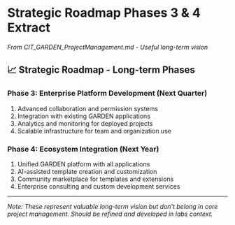 # Strategic Roadmap Phases 3 & 4 Extract
*From CIT_GARDEN_ProjectManagement.md - Useful long-term vision*

## 📈 Strategic Roadmap - Long-term Phases

### **Phase 3: Enterprise Platform Development (Next Quarter)**
1. Advanced collaboration and permission systems
2. Integration with existing GARDEN applications
3. Analytics and monitoring for deployed projects
4. Scalable infrastructure for team and organization use

### **Phase 4: Ecosystem Integration (Next Year)**
1. Unified GARDEN platform with all applications
2. AI-assisted template creation and customization
3. Community marketplace for templates and extensions
4. Enterprise consulting and custom development services

---
*Note: These represent valuable long-term vision but don't belong in core project management. Should be refined and developed in labs context.*